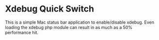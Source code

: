 Xdebug Quick Switch
===================

This is a simple Mac status bar application to enable/disable xdebug. Even loading the xdebug php module can result in as much as a 50% performance hit.
